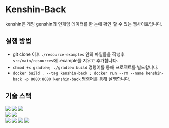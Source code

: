 # Kenshin-Back
kenshin은 게임 genshin의 인게임 데이터를 한 눈에 확인 할 수 있는 웹사이트입니다. 
## 실행 방법
- git clone 이후 `./resource-examples` 안의 파일들을 작성후 `src/main/resources`에 .example를 지우고 추가합니다.
- `chmod +x gradlew; ./gradlew build` 명령어를 통해 프로젝트를 빌드합니다.
- `docker build . --tag kenshin-back ; docker run --rm --name kenshin-back -p 8080:8080 kenshin-back` 명령어를 통해 실행합니다.

## 기술 스택
<div>
  <img src="https://img.shields.io/badge/java-007396?style=for-the-badge&logo=java&logoColor=white">
  <img src="https://img.shields.io/badge/springboot-6DB33F?style=for-the-badge&logo=springboot&logoColor=white">
  <img src="https://img.shields.io/badge/gradle-02303A?style=for-the-badge&logo=gradle&logoColor=white">
  <br/>
  <img src="https://img.shields.io/badge/flyway-CC0200?style=for-the-badge&logo=flyway&logoColor=white">
  <img src="https://img.shields.io/badge/PostgreSQL-4169E1?style=for-the-badge&logo=PostgreSQL&logoColor=white">
  <br/>
  <img src="https://img.shields.io/badge/github%20actions-2088FF?style=for-the-badge&logo=GitHub%20Actions&logoColor=white">
  <img src="https://img.shields.io/badge/github-181717?style=for-the-badge&logo=GitHub&logoColor=white">
  <img src="https://img.shields.io/badge/docker-2496ED?style=for-the-badge&logo=docker&logoColor=white">
  <img src="https://img.shields.io/badge/kubernetes-326CE5?style=for-the-badge&logo=kubernetes&logoColor=white">
</div>
